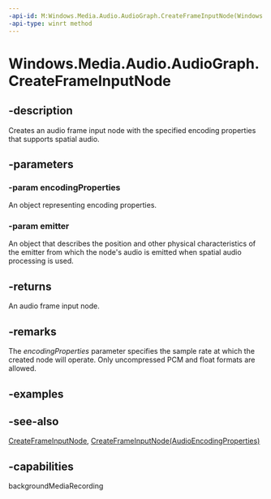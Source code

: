```yaml
---
-api-id: M:Windows.Media.Audio.AudioGraph.CreateFrameInputNode(Windows.Media.MediaProperties.AudioEncodingProperties,Windows.Media.Audio.AudioNodeEmitter)
-api-type: winrt method
---
```


<!-- Method syntax
public Windows.Media.Audio.AudioFrameInputNode CreateFrameInputNode(Windows.Media.MediaProperties.AudioEncodingProperties encodingProperties, Windows.Media.Audio.AudioNodeEmitter emitter)
-->

# Windows.Media.Audio.AudioGraph.CreateFrameInputNode

## -description
Creates an audio frame input node with the specified encoding properties that supports spatial audio.

## -parameters
### -param encodingProperties
An object representing encoding properties.

### -param emitter
An object that describes the position and other physical characteristics of the emitter from which the node's audio is emitted when spatial audio processing is used.

## -returns
An audio frame input node.

## -remarks
The *encodingProperties* parameter specifies the sample rate at which the created node will operate. Only uncompressed PCM and float formats are allowed.

## -examples

## -see-also
[CreateFrameInputNode](audiograph_createframeinputnode_80496994.md), [CreateFrameInputNode(AudioEncodingProperties)](audiograph_createframeinputnode_772246878.md)
## -capabilities
backgroundMediaRecording
